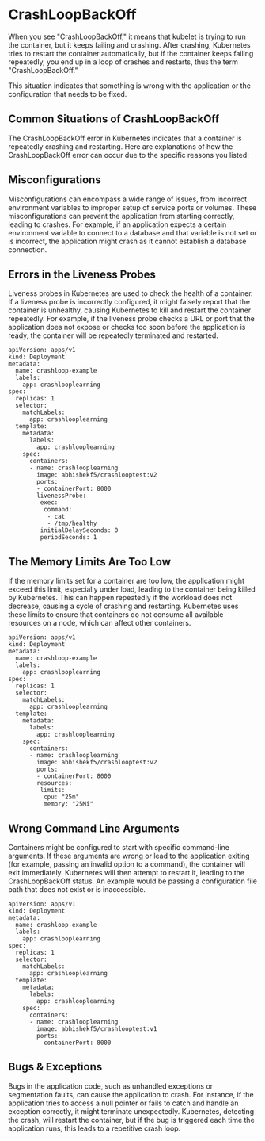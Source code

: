 # CrashLoopBackOff
When you see "CrashLoopBackOff," it means that kubelet is trying to run the container, but it keeps failing and crashing. After crashing, Kubernetes tries to restart the container automatically, but if the container keeps failing repeatedly, you end up in a loop of crashes and restarts, thus the term "CrashLoopBackOff."

This situation indicates that something is wrong with the application or the configuration that needs to be fixed.

## Common Situations of CrashLoopBackOff
The CrashLoopBackOff error in Kubernetes indicates that a container is repeatedly crashing and restarting. Here are explanations of how the CrashLoopBackOff error can occur due to the specific reasons you listed:

## Misconfigurations
Misconfigurations can encompass a wide range of issues, from incorrect environment variables to improper setup of service ports or volumes. These misconfigurations can prevent the application from starting correctly, leading to crashes. For example, if an application expects a certain environment variable to connect to a database and that variable is not set or is incorrect, the application might crash as it cannot establish a database connection.

## Errors in the Liveness Probes
Liveness probes in Kubernetes are used to check the health of a container. If a liveness probe is incorrectly configured, it might falsely report that the container is unhealthy, causing Kubernetes to kill and restart the container repeatedly. For example, if the liveness probe checks a URL or port that the application does not expose or checks too soon before the application is ready, the container will be repeatedly terminated and restarted.
```
apiVersion: apps/v1
kind: Deployment
metadata:
  name: crashloop-example
  labels:
    app: crashlooplearning
spec:
  replicas: 1
  selector:
    matchLabels:
      app: crashlooplearning
  template:
    metadata:
      labels:
        app: crashlooplearning
    spec:
      containers:
      - name: crashlooplearning
        image: abhishekf5/crashlooptest:v2
        ports:
        - containerPort: 8000
        livenessProbe:
         exec:
          command:
           - cat
           - /tmp/healthy
         initialDelaySeconds: 0
         periodSeconds: 1
```
## The Memory Limits Are Too Low
If the memory limits set for a container are too low, the application might exceed this limit, especially under load, leading to the container being killed by Kubernetes. This can happen repeatedly if the workload does not decrease, causing a cycle of crashing and restarting. Kubernetes uses these limits to ensure that containers do not consume all available resources on a node, which can affect other containers.
```
apiVersion: apps/v1
kind: Deployment
metadata:
  name: crashloop-example
  labels:
    app: crashlooplearning
spec:
  replicas: 1
  selector:
    matchLabels:
      app: crashlooplearning
  template:
    metadata:
      labels:
        app: crashlooplearning
    spec:
      containers:
      - name: crashlooplearning
        image: abhishekf5/crashlooptest:v2
        ports:
        - containerPort: 8000
        resources:
         limits:
          cpu: "25m"
          memory: "25Mi"

```
## Wrong Command Line Arguments
Containers might be configured to start with specific command-line arguments. If these arguments are wrong or lead to the application exiting (for example, passing an invalid option to a command), the container will exit immediately. Kubernetes will then attempt to restart it, leading to the CrashLoopBackOff status. An example would be passing a configuration file path that does not exist or is inaccessible.
```
apiVersion: apps/v1
kind: Deployment
metadata:
  name: crashloop-example
  labels:
    app: crashlooplearning
spec:
  replicas: 1
  selector:
    matchLabels:
      app: crashlooplearning
  template:
    metadata:
      labels:
        app: crashlooplearning
    spec:
      containers:
      - name: crashlooplearning
        image: abhishekf5/crashlooptest:v1
        ports:
        - containerPort: 8000
```

## Bugs & Exceptions
Bugs in the application code, such as unhandled exceptions or segmentation faults, can cause the application to crash. For instance, if the application tries to access a null pointer or fails to catch and handle an exception correctly, it might terminate unexpectedly. Kubernetes, detecting the crash, will restart the container, but if the bug is triggered each time the application runs, this leads to a repetitive crash loop.
